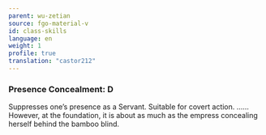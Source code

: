 ```yaml
---
parent: wu-zetian
source: fgo-material-v
id: class-skills
language: en
weight: 1
profile: true
translation: "castor212"
---
```


### Presence Concealment: D

Suppresses one’s presence as a Servant. Suitable for covert action.
……However, at the foundation, it is about as much as the empress concealing herself behind the bamboo blind.
